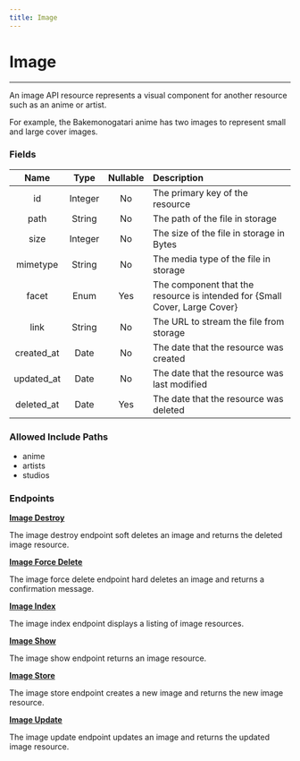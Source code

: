 ```yaml
---
title: Image
---
```


# Image

---

An image API resource represents a visual component for another resource such as an anime or artist.

For example, the Bakemonogatari anime has two images to represent small and large cover images.

### Fields

|    Name    |  Type   | Nullable | Description                                                                |
| :--------: | :-----: | :------: | :------------------------------------------------------------------------- |
| id         | Integer | No       | The primary key of the resource                                            |
| path       | String  | No       | The path of the file in storage                                            |
| size       | Integer | No       | The size of the file in storage in Bytes                                   |
| mimetype   | String  | No       | The media type of the file in storage                                      |
| facet      | Enum    | Yes      | The component that the resource is intended for {Small Cover, Large Cover} |
| link       | String  | No       | The URL to stream the file from storage                                    |
| created_at | Date    | No       | The date that the resource was created                                     |
| updated_at | Date    | No       | The date that the resource was last modified                               |
| deleted_at | Date    | Yes      | The date that the resource was deleted                                     |

### Allowed Include Paths

* anime
* artists
* studios

### Endpoints

**[Image Destroy](/image/destroy/)**

The image destroy endpoint soft deletes an image and returns the deleted image resource.

**[Image Force Delete](/image/forceDelete/)**

The image force delete endpoint hard deletes an image and returns a confirmation message.

**[Image Index](/image/index/)**

The image index endpoint displays a listing of image resources.

**[Image Show](/image/show/)**

The image show endpoint returns an image resource.

**[Image Store](/image/store/)**

The image store endpoint creates a new image and returns the new image resource.

**[Image Update](/image/update/)**

The image update endpoint updates an image and returns the updated image resource.